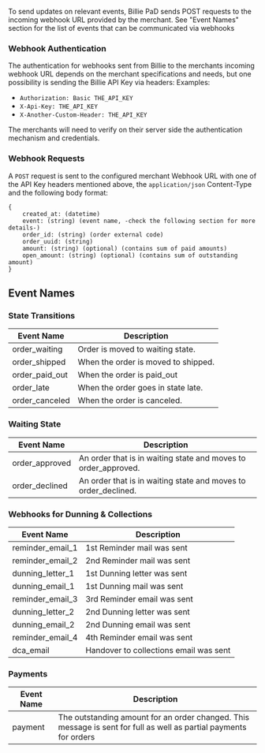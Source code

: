 To send updates on relevant events, Billie PaD sends POST requests to the incoming webhook URL provided by the merchant.
See "Event Names" section for the list of events that can be communicated via webhooks

### Webhook Authentication

The authentication for webhooks sent from Billie to the merchants incoming webhook URL depends on the merchant specifications 
and needs, but one possibility is sending the Billie API Key via headers:
Examples:
 - `Authorization: Basic THE_API_KEY`
 - `X-Api-Key: THE_API_KEY`
 - `X-Another-Custom-Header: THE_API_KEY`

The merchants will need to verify on their server side the authentication mechanism and credentials.

### Webhook Requests

A `POST` request is sent to the configured merchant Webhook URL with one of the API Key headers mentioned above,
the `application/json` Content-Type and the following body format:
```
{
    created_at: (datetime)
    event: (string) (event name, -check the following section for more details-)
    order_id: (string) (order external code)
    order_uuid: (string)
    amount: (string) (optional) (contains sum of paid amounts)
    open_amount: (string) (optional) (contains sum of outstanding amount)
}
```

## Event Names
### State Transitions

| Event Name    | Description |
|---------------|-------------|
|order_waiting  | Order is moved to waiting state. |
|order_shipped  | When the order is moved to shipped. |
|order_paid_out | When the order is paid_out  |
|order_late     | When the order goes in state late. |
|order_canceled | When the order is canceled. |

### Waiting State

| Event Name      | Description                                                                                                                |
|-----------------|----------------------------------------------------------------------------------------------------------------------------|
| order\_approved | An order that is in waiting state and moves to order_approved.                                                             |
| order\_declined | An order that is in waiting state and moves to order_declined.                                                             |

### Webhooks for Dunning & Collections

| Event Name       | Description                              |
|------------------|------------------------------------------|
| reminder_email_1 | 1st Reminder mail was sent               |
| reminder_email_2 | 2nd Reminder mail was sent               |
| dunning_letter_1 | 1st Dunning letter was sent              |
| dunning_email_1  | 1st Dunning mail was sent                |
| reminder_email_3 | 3rd Reminder email was sent              |
| dunning_letter_2 | 2nd Dunning letter was sent              |
| dunning_email_2  | 2nd Dunning email was sent               |
| reminder_email_4 | 4th Reminder email was sent              |
| dca_email        | Handover to collections email was sent   |

### Payments 

| Event Name |  Description |
|------------|--------------|
| payment    |The outstanding amount for an order changed. This message is sent for full as well as partial payments for orders| 
